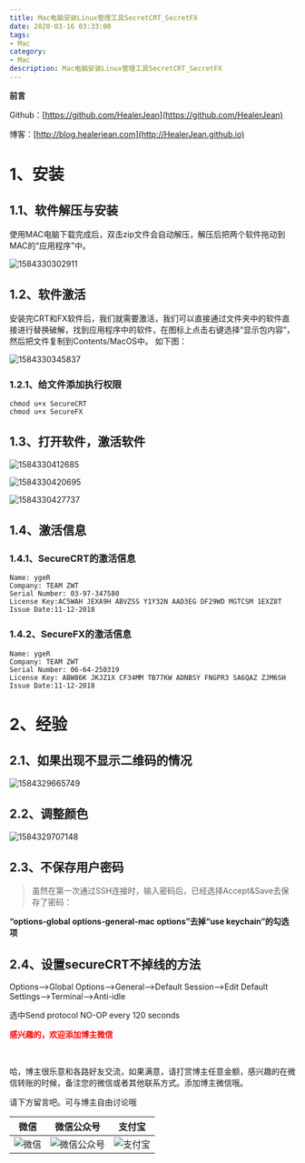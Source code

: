 ```yaml
---
title: Mac电脑安装Linux管理工具SecretCRT_SecretFX
date: 2020-03-16 03:33:00
tags: 
- Mac
category: 
- Mac
description: Mac电脑安装Linux管理工具SecretCRT_SecretFX
---
```




<!--
https://raw.githubusercontent.com/HealerJean/HealerJean.github.io/master/blogImages/ 
　　首行缩进
-->






**前言**     

 Github：[https://github.com/HealerJean](https://github.com/HealerJean)         

 博客：[http://blog.healerjean.com](http://HealerJean.github.io)    



# 1、安装



## 1.1、软件解压与安装

使用MAC电脑下载完成后，双击zip文件会自动解压，解压后把两个软件拖动到MAC的“应用程序”中。



![1584330302911](https://raw.githubusercontent.com/HealerJean/HealerJean.github.io/master/blogImages/1584330302911.png)





## 1.2、软件激活

安装完CRT和FX软件后，我们就需要激活，我们可以直接通过文件夹中的软件直接进行替换破解，找到应用程序中的软件，在图标上点击右键选择“显示包内容”，然后把文件复制到Contents/MacOS中。
如下图：

![1584330345837](https://raw.githubusercontent.com/HealerJean/HealerJean.github.io/master/blogImages/1584330345837.png)





### 1.2.1、给文件添加执行权限

```shell
chmod u+x SecureCRT
chmod u+x SecureFX
```





## 1.3、打开软件，激活软件

![1584330412685](https://raw.githubusercontent.com/HealerJean/HealerJean.github.io/master/blogImages/1584330412685.png)







![1584330420695](https://raw.githubusercontent.com/HealerJean/HealerJean.github.io/master/blogImages/1584330420695.png)



![1584330427737](https://raw.githubusercontent.com/HealerJean/HealerJean.github.io/master/blogImages/1584330427737.png)







## 1.4、激活信息 

### 1.4.1、SecureCRT的激活信息

```
Name: ygeR
Company: TEAM ZWT
Serial Number: 03-97-347580
License Key:AC5WAH JEXA9H ABVZSS Y1Y32N AAD3EG DF29WD MGTCSM 1EXZ8T
Issue Date:11-12-2018
```



### 1.4.2、SecureFX的激活信息

```
Name: ygeR
Company: TEAM ZWT
Serial Number: 06-64-250319
License Key: ABW86K JKJZ1X CF34MM TB77KW ADNBSY FNGPR3 SA6QAZ ZJM6SH
Issue Date:11-12-2018
```







# 2、经验

## 2.1、如果出现不显示二维码的情况



![1584329665749](https://raw.githubusercontent.com/HealerJean/HealerJean.github.io/master/blogImages/1584329665749.png)



## 2.2、调整颜色 

![1584329707148](https://raw.githubusercontent.com/HealerJean/HealerJean.github.io/master/blogImages/1584329707148.png)



## 2.3、不保存用户密码

> 虽然在第一次通过SSH连接时，输入密码后，已经选择Accept&Save去保存了密码： 



**“options-global options-general-mac options”去掉“use keychain”的勾选项**



## 2.4、设置secureCRT不掉线的方法

Options—>Global Options—>General—>Default Session—>Edit Default Settings—>Terminal—>Anti-idle


选中Send protocol NO-OP every 120 seconds










  **<font  color="red">感兴趣的，欢迎添加博主微信 </font>**       

​    

哈，博主很乐意和各路好友交流，如果满意，请打赏博主任意金额，感兴趣的在微信转账的时候，备注您的微信或者其他联系方式。添加博主微信哦。    

请下方留言吧。可与博主自由讨论哦   



|微信 | 微信公众号|支付宝|
|:-------:|:-------:|:------:|
| ![微信](https://raw.githubusercontent.com/HealerJean/HealerJean.github.io/master/assets/img/tctip/weixin.jpg)|![微信公众号](https://raw.githubusercontent.com/HealerJean/HealerJean.github.io/master/assets/img/my/qrcode_for_gh_a23c07a2da9e_258.jpg)|![支付宝](https://raw.githubusercontent.com/HealerJean/HealerJean.github.io/master/assets/img/tctip/alpay.jpg) |



<link rel="stylesheet" href="https://unpkg.com/gitalk/dist/gitalk.css">

<script src="https://unpkg.com/gitalk@latest/dist/gitalk.min.js"></script> 
<div id="gitalk-container"></div>    
 <script type="text/javascript">
    var gitalk = new Gitalk({
		clientID: `1d164cd85549874d0e3a`,
		clientSecret: `527c3d223d1e6608953e835b547061037d140355`,
		repo: `HealerJean.github.io`,
		owner: 'HealerJean',
		admin: ['HealerJean'],
		id: 'NK125sA8KKdPWQTT',
    });
    gitalk.render('gitalk-container');
</script> 

